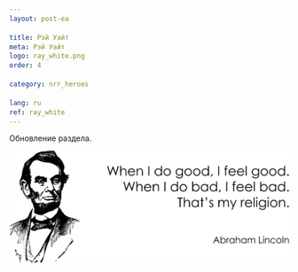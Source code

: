 ```yaml
---
layout: post-ea

title: Рэй Уайт
meta: Рэй Уайт
logo: ray_white.png
order: 4

category: nrr_heroes

lang: ru
ref: ray_white
---
```


Обновление раздела.

<a data-fancybox="gallery" href="/img/programming/Lincoln.png"><img src="/img/programming/Lincoln.png" alt=""></a>
